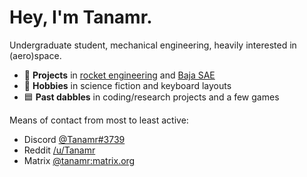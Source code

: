 # Hey, I'm Tanamr.
Undergraduate student, mechanical engineering, heavily interested in (aero)space.
- 🚀 **Projects** in [rocket engineering](https://www.nasa.gov/stem/studentlaunch/home/index.html) and [Baja SAE](https://github.com/stonybrookmotorsports)
- 🎨 **Hobbies** in science fiction and keyboard layouts
- 🟦 **Past dabbles** in coding/research projects and a few games

Means of contact from most to least active:
- Discord [@Tanamr#3739](https://discord.com/users/444585600318701568)
- Reddit [/u/Tanamr](https://www.reddit.com/user/Tanamr)
- Matrix [@tanamr:matrix.org](https://matrix.to/#/@tanamr:matrix.org)

<!---
samuelxyz/samuelxyz is a ✨ special ✨ repository because its `README.md` (this file) appears on your GitHub profile.
You can click the Preview link to take a look at your changes.
--->
